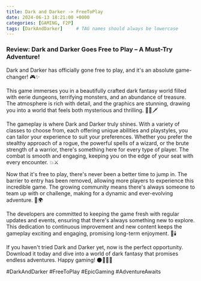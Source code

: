 ```yaml
---
title: Dark and Darker -> FreeToPlay
date: 2024-06-13 18:21:00 +0000
categories: [GAMING, F2P]
tags: [DarkAndDarker]     # TAG names should always be lowercase
---
```

### Review: Dark and Darker Goes Free to Play – A Must-Try Adventure!

Dark and Darker has officially gone free to play, and it's an absolute game-changer! 🎮✨

This game immerses you in a beautifully crafted dark fantasy world filled with eerie dungeons, terrifying monsters, and an abundance of treasure. The atmosphere is rich with detail, and the graphics are stunning, drawing you into a world that feels both mysterious and thrilling. 🧙‍♂️🗡️

The gameplay is where Dark and Darker truly shines. With a variety of classes to choose from, each offering unique abilities and playstyles, you can tailor your experience to suit your preferences. Whether you prefer the stealthy approach of a rogue, the powerful spells of a wizard, or the brute strength of a warrior, there's something here for every type of player. The combat is smooth and engaging, keeping you on the edge of your seat with every encounter. 💥⚔️

Now that it's free to play, there's never been a better time to jump in. The barrier to entry has been removed, allowing more players to experience this incredible game. The growing community means there's always someone to team up with or challenge, making for a dynamic and ever-evolving adventure. 🤗🌍

The developers are committed to keeping the game fresh with regular updates and events, ensuring that there's always something new to explore. This dedication to continuous improvement and new content keeps the gameplay exciting and engaging, promising long-term enjoyment. 🎊🕯️

If you haven't tried Dark and Darker yet, now is the perfect opportunity. Download it today and dive into a world of dark fantasy that promises endless adventures. Happy gaming! 🌑🕵️‍♂️🏰

#DarkAndDarker #FreeToPlay #EpicGaming #AdventureAwaits

